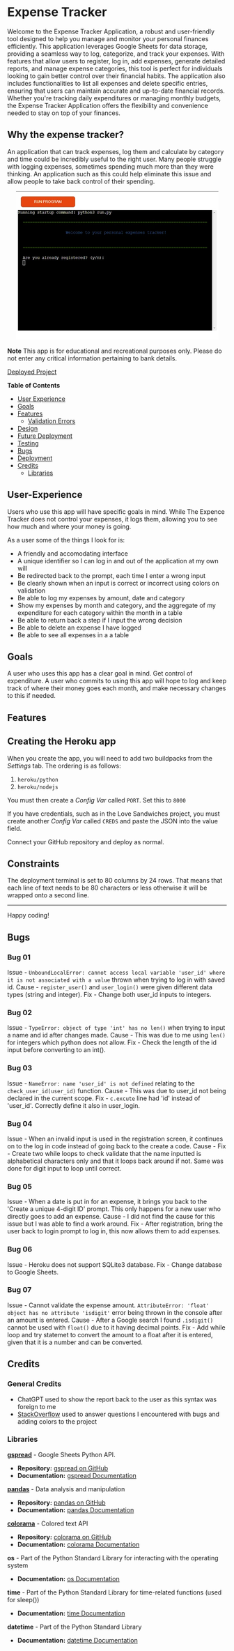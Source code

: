 # Expense Tracker

Welcome to the Expense Tracker Application, a robust and user-friendly tool designed to help you manage and monitor your personal finances efficiently. This application leverages Google Sheets for data storage, providing a seamless way to log, categorize, and track your expenses. With features that allow users to register, log in, add expenses, generate detailed reports, and manage expense categories, this tool is perfect for individuals looking to gain better control over their financial habits. The application also includes functionalities to list all expenses and delete specific entries, ensuring that users can maintain accurate and up-to-date financial records. Whether you're tracking daily expenditures or managing monthly budgets, the Expense Tracker Application offers the flexibility and convenience needed to stay on top of your finances.

## Why the expense tracker? 

An application that can track expenses, log them and calculate by category and time could be incredibly useful to the right user. Many people struggle with logging expenses, sometimes spending much more than they were thinking. An application such as this could help eliminate this issue and allow people to take back control of their spending. 
<p align='center'>
<img src='docs/readme-images/home-screen.webp' alt='Home Screen'>
</p>

**Note** This app is for educational and recreational purposes only. Please do not enter any critical information pertaining to bank details. 

[Deployed Project](https://financial-expense-tracker-602c9c911447.herokuapp.com/)

**Table of Contents**
- [User Experience](#user-experience)
- [Goals](#goals)
- [Features](#features)
  - [Validation Errors](#validation-errors)
- [Design](#design)
- [Future Deployment](future_deployment)
- [Testing](#testing)
- [Bugs](#bugs)
- [Deployment](#deployment)
- [Credits](#credits)
  - [Libraries](#libraries)

## User-Experience

Users who use this app will have specific goals in mind. While The Expence Tracker does not control your expenses, it logs them, allowing you to see how much and where your money is going. 

As a user some of the things I look for is: 
- A friendly and accomodating interface
- A unique identifier so I can log in and out of the application at my own will
- Be redirected back to the prompt, each time I enter a wrong input
- Be clearly shown when an input is correct or incorrect using colors on validation
- Be able to log my expenses by amount, date and category
- Show my expenses by month and category, and the aggregate of my expenditure for each category within the month in a table
- Be able to return back a step if I input the wrong decision
- Be able to delete an expense I have logged
- Be able to see all expenses in a a table

## Goals

A user who uses this app has a clear goal in mind. Get control of expenditure. A user who commits to using this app will hope to log and keep track of where their money goes each month, and make necessary changes to this if needed. 

## Features


## Creating the Heroku app

When you create the app, you will need to add two buildpacks from the _Settings_ tab. The ordering is as follows:

1. `heroku/python`
2. `heroku/nodejs`

You must then create a _Config Var_ called `PORT`. Set this to `8000`

If you have credentials, such as in the Love Sandwiches project, you must create another _Config Var_ called `CREDS` and paste the JSON into the value field.

Connect your GitHub repository and deploy as normal.

## Constraints

The deployment terminal is set to 80 columns by 24 rows. That means that each line of text needs to be 80 characters or less otherwise it will be wrapped onto a second line.

---

Happy coding!

## Bugs 
### Bug 01
Issue - `UnboundLocalError: cannot access local variable 'user_id' where it is not associated with a value` thrown when trying to log in with saved id.
Cause - `register_user()` and `user_login()` were given different data types (string and integer).
Fix - Change both user_id inputs to integers.

### Bug 02 
Issue - `TypeError: object of type 'int' has no len()` when trying to input a name and id after changes made.
Cause - This was due to me using `len()` for integers which python does not allow.
Fix - Check the length of the id input before converting to an int().

### Bug 03 
Issue - `NameError: name 'user_id' is not defined` relating to the `check_user_id(user_id)` function. 
Cause - This was due to user_id not being declared in the current scope.
Fix - `c.excute` line had 'id' instead of 'user_id'. Correctly define it also in user_login.

### Bug 04 
Issue - When an invalid input is used in the registration screen, it continues on to the log in code instead of going back to the create a code.
Cause - 
Fix - Create two while loops to check validate that the name inputted is alphabetical characters only and that it loops back around if not. Same was done for digit input to loop until correct.

### Bug 05
Issue - When a date is put in for an expense, it brings you back to the 'Create a unique 4-digit ID' prompt. This only happens for a new user who directly goes to add an expense.
Cause - I did not find the cause for this issue but I was able to find a work around.
Fix - After registration, bring the user back to login prompt to log in, this now allows them to add expenses. 

### Bug 06
Issue - Heroku does not support SQLite3 database.
Fix - Change database to Google Sheets.

### Bug 07 
Issue - Cannot validate the expense amount. `AttributeError: 'float' object has no attribute 'isdigit'` error being thrown in the console after an amount is entered.
Cause - After a Google search I found `.isdigit()` cannot be used with `float()` due to it having decimal points.
Fix - Add while loop and try statemet to convert the amount to a float after it is entered, given that it is a number and can be converted.

## Credits
### General Credits
- ChatGPT used to show the report back to the user as this syntax was foreign to me
- [StackOverflow](https://stackoverflow.com/) used to answer questions I encountered with bugs and adding colors to the project

### Libraries
**[gspread](https://docs.gspread.org/en/v6.0.1/)** - Google Sheets Python API.
  - **Repository:** [gspread on GitHub](https://github.com/burnash/gspread)
  - **Documentation:** [gspread Documentation](https://gspread.readthedocs.io/en/latest/)

**[pandas](https://pandas.pydata.org/)** - Data analysis and manipulation
  - **Repository:** [pandas on GitHub](https://github.com/pandas-dev/pandas)
  - **Documentation:** [pandas Documentation](https://pandas.pydata.org/pandas-docs/stable/)

**[colorama](https://pypi.org/project/colorama/)** - Colored text API
  - **Repository:** [colorama on GitHub](https://github.com/tartley/colorama)
  - **Documentation:** [colorama Documentation](https://pypi.org/project/colorama/)

**os** - Part of the Python Standard Library for interacting with the operating system
  - **Documentation:** [os Documentation](https://docs.python.org/3/library/os.html)

**time** - Part of the Python Standard Library for time-related functions (used for sleep())
  - **Documentation:** [time Documentation](https://docs.python.org/3/library/time.html)

**datetime** - Part of the Python Standard Library
  - **Documentation:** [datetime Documentation](https://docs.python.org/3/library/datetime.html)